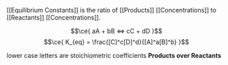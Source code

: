 [[Equilibrium Constants]] is the ratio of [[Products]] [[Concentrations]] to [[Reactants]] [[Concentrations]].

$$\ce{ aA + bB <=> cC + dD }$$
$$\ce{ K_{eq} = \frac{[C]^c[D]^d}{[A]^a[B]^b} }$$

lower case letters are stoichiometric coefficients 
**Products over Reactants**
